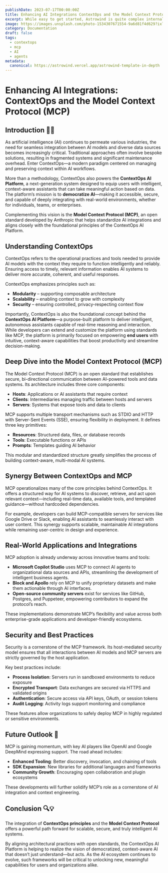 ```yaml
---
publishDate: 2023-07-17T00:00:00Z
title: Enhancing AI Integrations ContextOps and the Model Context Protocol.
excerpt: While easy to get started, Astrowind is quite complex internally.  This page provides documentation on some of the more intricate parts.
image: https://images.unsplash.com/photo-1534307671554-9a6d81f4d629?ixlib=rb-4.0.3&ixid=M3wxMjA3fDB8MHxwaG90by1wYWdlfHx8fGVufDB8fHx8fA%3D%3D&auto=format&fit=crop&w=1651&q=80
category: Documentation
draft: false
tags:
  - contextops
  - mcp
  - AI
  - agents
metadata:
  canonical: https://astrowind.vercel.app/astrowind-template-in-depth
---
```


# Enhancing AI Integrations: ContextOps and the Model Context Protocol (MCP)

## Introduction 🤖✨

As artificial intelligence (AI) continues to permeate various industries, the need for seamless integration between AI models and diverse data sources becomes increasingly critical. Traditional approaches often involve bespoke solutions, resulting in fragmented systems and significant maintenance overhead. Enter ContextOps—a modern paradigm centered on managing and preserving context within AI workflows.

More than a methodology, ContextOps also powers the **ContextOps AI Platform**, a next-generation system designed to equip users with intelligent, context-aware assistants that can take meaningful action based on data. The platform’s mission is to **democratize AI**—making it accessible, secure, and capable of deeply integrating with real-world environments, whether for individuals, teams, or enterprises. 

Complementing this vision is the **Model Context Protocol (MCP)**, an open standard developed by Anthropic that helps standardize AI integrations and aligns closely with the foundational principles of the ContextOps AI Platform.

## Understanding ContextOps

ContextOps refers to the operational practices and tools needed to provide AI models with the context they require to function intelligently and reliably. Ensuring access to timely, relevant information enables AI systems to deliver more accurate, coherent, and useful responses.

ContextOps emphasizes principles such as:

- **Modularity** – supporting composable architecture
- **Scalability** – enabling context to grow with complexity
- **Security** – ensuring controlled, privacy-respecting context flow

Importantly, ContextOps is also the foundational concept behind the **ContextOps AI Platform**—a purpose-built platform to deliver intelligent, autonomous assistants capable of real-time reasoning and interaction. While developers can extend and customize the platform using standards like MCP, the platform is primarily focused on empowering **end users** with intuitive, context-aware capabilities that boost productivity and streamline decision-making.

## Deep Dive into the Model Context Protocol (MCP)

The Model Context Protocol (MCP) is an open standard that establishes secure, bi-directional communication between AI-powered tools and data systems. Its architecture includes three core components:

- **Hosts**: Applications or AI assistants that require context
- **Clients**: Intermediaries managing traffic between hosts and servers
- **Servers**: Systems that expose tools and data to clients

MCP supports multiple transport mechanisms such as STDIO and HTTP with Server-Sent Events (SSE), ensuring flexibility in deployment. It defines three key primitives:

- **Resources**: Structured data, files, or database records
- **Tools**: Executable functions or APIs
- **Prompts**: Templates guiding AI behavior

This modular and standardized structure greatly simplifies the process of building context-aware, multi-modal AI systems.

## Synergy Between ContextOps and MCP

MCP operationalizes many of the core principles behind ContextOps. It offers a structured way for AI systems to discover, retrieve, and act upon relevant context—including real-time data, available tools, and templated guidance—without hardcoded dependencies.

For example, developers can build MCP-compatible servers for services like Google Drive or Slack, enabling AI assistants to seamlessly interact with user content. This synergy supports scalable, maintainable AI integrations while remaining user-centric in design and experience.

## Real-World Applications and Integrations

MCP adoption is already underway across innovative teams and tools:

- **Microsoft Copilot Studio** uses MCP to connect AI agents to organizational data sources and APIs, streamlining the development of intelligent business agents.
- **Block and Apollo** rely on MCP to unify proprietary datasets and make them actionable through AI interfaces.
- **Open-source community servers** exist for services like GitHub, Postgres, and Puppeteer, empowering contributors to expand the protocol’s reach.

These implementations demonstrate MCP’s flexibility and value across both enterprise-grade applications and developer-friendly ecosystems.

## Security and Best Practices

Security is a cornerstone of the MCP framework. Its host-mediated security model ensures that all interactions between AI models and MCP servers are strictly governed by the host application.

Key best practices include:

- **Process Isolation**: Servers run in sandboxed environments to reduce exposure
- **Encrypted Transport**: Data exchanges are secured via HTTPS and validated origins
- **Authentication**: Secure access via API keys, OAuth, or session tokens
- **Audit Logging**: Activity logs support monitoring and compliance

These features allow organizations to safely deploy MCP in highly regulated or sensitive environments.

## Future Outlook 🚀

MCP is gaining momentum, with key AI players like OpenAI and Google DeepMind expressing support. The road ahead includes:

- **Enhanced Tooling**: Better discovery, invocation, and chaining of tools
- **SDK Expansion**: New libraries for additional languages and frameworks
- **Community Growth**: Encouraging open collaboration and plugin ecosystems

These developments will further solidify MCP’s role as a cornerstone of AI integration and context engineering.

## Conclusion 🔍💡

The integration of **ContextOps principles** and the **Model Context Protocol** offers a powerful path forward for scalable, secure, and truly intelligent AI systems. 

By aligning architectural practices with open standards, the ContextOps AI Platform is helping to realize the vision of democratized, context-aware AI that doesn’t just understand—but acts. As the AI ecosystem continues to evolve, such frameworks will be critical to unlocking new, meaningful capabilities for users and organizations alike.


